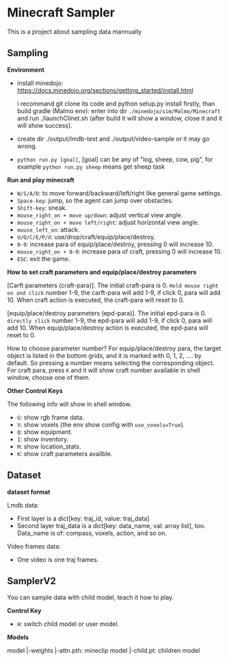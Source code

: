 # Minecraft Sampler

This is a project about sampling data mannually

## Sampling

**Environment**

 - install minedojo: https://docs.minedojo.org/sections/getting_started/install.html
    
    i recommand git clone its code and python setup.py install firstly, than build gradle (Malmo env): enter into dir `./minedojo/sim/Malmo/Minecraft` and run ./launchClinet.sh (after build it will show a window, close it and it will show success).
 - create dir ./output/lmdb-test and ./output/video-sample or it may go wrong.
 - `python run.py [goal]`, [goal] can be any of "log, sheep, cow, pig", for example `python run.py sheep` means get sheep task

**Run and play minecraft**

 - `W/S/A/D`: to move forward/backward/left/right like general game settings.
 - `Space-key`: jump, so the agent can jump over obstacles.
 - `Shift-key`: sneak.
 - `mouse_right_on + move up/down`: adjust vertical view angle.   
 - `mouse_right_on + move left/right`: adjust horizontal view angle. 
 - `mouse_left_on`: attack.    
 - `U/O/C/E/P/X`: use/drop/craft/equip/place/destroy.
 - `0-9`: increase para of equip/place/destroy, pressing 0 will increase 10.
 - `mouse_right_on + 0-9`: increase para of craft, pressing 0 will increase 10.
 - `ESC`: exit the game.

 **How to set craft parameters and equip/place/destroy parameters**

 [Carft parameters (craft-para)]. The initial craft-para is 0. ``Hold mouse right on and click`` number 1-9, the carft-para will add 1-9, if click 0, para will add 10. When craft action is executed, the craft-para will reset to 0.

 [equip/place/destroy parameters (epd-para)]. The initial epd-para is 0. ``directly click`` number 1-9, the epd-para will add 1-9, if click 0, para will add 10. When equip/place/destroy action is executed, the epd-para will reset to 0.

 How to choose parameter number? For equip/place/destroy para, the target object is listed in the bottom grids, and it is marked with 0, 1, 2, .... by default. So pressing a number means selecting the corresponding object. For craft para, press `K` and it will show craft number available in shell window, choose one of them.
 
**Other Control Keys**

The following info will show in shell window.

 - `G`: show rgb frame data.
 - `V`: show voxels (the env show config with `use_voxels=True`).
 - `Q`: show equipment.
 - `I`: show inventory.
 - `M`: show location_stats.
 - `K`: show craft parameters availble.

## Dataset

**dataset format**

Lmdb data:

- First layer is a dict[key: traj_id, value: traj_data]
- Second layer traj_data is a dict[key: data_name, val: array list], too. Data_name is of: compass, voxels, action, and so on.

Video frames data:

- One video is one traj frames.


## SamplerV2

You can sample data with child model, teach it how to play.

**Control Key**

 - `H`: switch child model or user model.
 
**Models**

model
   |-weights
      |-attn.pth: mineclip model
      |-child.pt: children model
